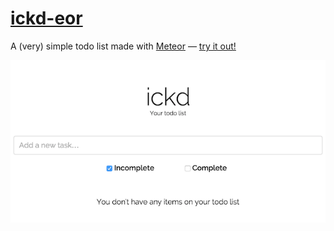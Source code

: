 # [ickd-eor](https://github.com/imjoehaines/ickd-eor)
A (very) simple todo list made with [Meteor](https://meteor.com) &mdash; [try it out!](http://ickd.meteor.com/)

![ickd interface](assets/img/ickd-eor.png)
